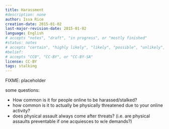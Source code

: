 ```yaml
---
title: Harassment
#description: none
author: Issa Rice
creation-date: 2015-01-02
last-major-revision-date: 2015-01-02
language: English
# accepts "notes", "draft", "in progress", or "mostly finished"
#status: notes
# accepts "certain", "highly likely", "likely", "possible", "unlikely", "highly unlikely", "remote", "impossible", "log", "emotional", or "fiction"
#belief: 
# accepts "CC0", "CC-BY", or "CC-BY-SA"
license: CC-BY
tags: stalking
---
```


FIXME: placeholder

some questions:

- How common is it for people online to be harassed/stalked?
- how common is it to actually be physically threatened due to your online activity?
- does physical assault always come after threats? (i.e. are physical assaults preventable if one acquiesces to w/e demands?)
